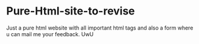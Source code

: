 # Pure-Html-site-to-revise
Just a pure html website with all important html tags and also a form where u can mail me your feedback. UwU
